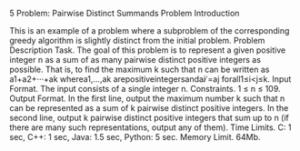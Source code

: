 5 Problem: Pairwise Distinct Summands Problem Introduction

This is an example of a problem where a subproblem of the corresponding
greedy algorithm is slightly distinct from the initial problem.
Problem Description
Task. The goal of this problem is to represent a given positive integer
n as a sum of as many pairwise distinct positive integers as possible.
That is, to find the maximum k such that n can be written as
a1+a2+···+ak wherea1,...,ak arepositiveintegersandai ̸=aj forall1≤i<j≤k.
Input Format. The input consists of a single integer n.
Constraints. 1 ≤ n ≤ 109.
Output Format. In the first line, output the maximum number k such that
n can be represented as a sum of k pairwise distinct positive integers.
In the second line, output k pairwise distinct positive integers that
sum up to n (if there are many such representations, output any of
them).
Time Limits. C: 1 sec, C++: 1 sec, Java: 1.5 sec, Python: 5 sec.
Memory Limit. 64Mb.


